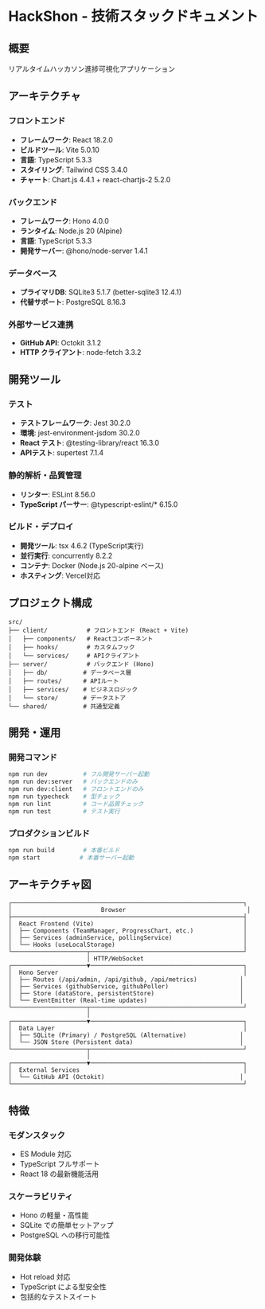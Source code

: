 # HackShon - 技術スタックドキュメント

## 概要
リアルタイムハッカソン進捗可視化アプリケーション

## アーキテクチャ

### フロントエンド
- **フレームワーク**: React 18.2.0
- **ビルドツール**: Vite 5.0.10
- **言語**: TypeScript 5.3.3
- **スタイリング**: Tailwind CSS 3.4.0
- **チャート**: Chart.js 4.4.1 + react-chartjs-2 5.2.0

### バックエンド
- **フレームワーク**: Hono 4.0.0
- **ランタイム**: Node.js 20 (Alpine)
- **言語**: TypeScript 5.3.3
- **開発サーバー**: @hono/node-server 1.4.1

### データベース
- **プライマリDB**: SQLite3 5.1.7 (better-sqlite3 12.4.1)
- **代替サポート**: PostgreSQL 8.16.3

### 外部サービス連携
- **GitHub API**: Octokit 3.1.2
- **HTTP クライアント**: node-fetch 3.3.2

## 開発ツール

### テスト
- **テストフレームワーク**: Jest 30.2.0
- **環境**: jest-environment-jsdom 30.2.0
- **React テスト**: @testing-library/react 16.3.0
- **APIテスト**: supertest 7.1.4

### 静的解析・品質管理
- **リンター**: ESLint 8.56.0
- **TypeScript パーサー**: @typescript-eslint/* 6.15.0

### ビルド・デプロイ
- **開発ツール**: tsx 4.6.2 (TypeScript実行)
- **並行実行**: concurrently 8.2.2
- **コンテナ**: Docker (Node.js 20-alpine ベース)
- **ホスティング**: Vercel対応

## プロジェクト構成

```
src/
├── client/           # フロントエンド (React + Vite)
│   ├── components/   # Reactコンポーネント
│   ├── hooks/        # カスタムフック
│   └── services/     # APIクライアント
├── server/           # バックエンド (Hono)
│   ├── db/          # データベース層
│   ├── routes/      # APIルート
│   ├── services/    # ビジネスロジック
│   └── store/       # データストア
└── shared/          # 共通型定義
```

## 開発・運用

### 開発コマンド
```bash
npm run dev          # フル開発サーバー起動
npm run dev:server   # バックエンドのみ
npm run dev:client   # フロントエンドのみ
npm run typecheck    # 型チェック
npm run lint         # コード品質チェック
npm run test         # テスト実行
```

### プロダクションビルド
```bash
npm run build        # 本番ビルド
npm start           # 本番サーバー起動
```

## アーキテクチャ図

```
┌─────────────────────────────────────────────────────────────────┐
│                         Browser                                  │
├─────────────────────────────────────────────────────────────────┤
│  React Frontend (Vite)                                          │
│  ├── Components (TeamManager, ProgressChart, etc.)              │
│  ├── Services (adminService, pollingService)                    │
│  └── Hooks (useLocalStorage)                                    │
└─────────────────────┬───────────────────────────────────────────┘
                      │ HTTP/WebSocket
┌─────────────────────▼───────────────────────────────────────────┐
│  Hono Server                                                    │
│  ├── Routes (/api/admin, /api/github, /api/metrics)            │
│  ├── Services (githubService, githubPoller)                    │
│  ├── Store (dataStore, persistentStore)                        │
│  └── EventEmitter (Real-time updates)                          │
└─────────────────────┬───────────────────────────────────────────┘
                      │
┌─────────────────────▼───────────────────────────────────────────┐
│  Data Layer                                                     │
│  ├── SQLite (Primary) / PostgreSQL (Alternative)               │
│  └── JSON Store (Persistent data)                              │
└─────────────────────┬───────────────────────────────────────────┘
                      │
┌─────────────────────▼───────────────────────────────────────────┐
│  External Services                                              │
│  └── GitHub API (Octokit)                                      │
└─────────────────────────────────────────────────────────────────┘
```

## 特徴

### モダンスタック
- ES Module 対応
- TypeScript フルサポート
- React 18 の最新機能活用

### スケーラビリティ
- Hono の軽量・高性能
- SQLite での簡単セットアップ
- PostgreSQL への移行可能性

### 開発体験
- Hot reload 対応
- TypeScript による型安全性
- 包括的なテストスイート